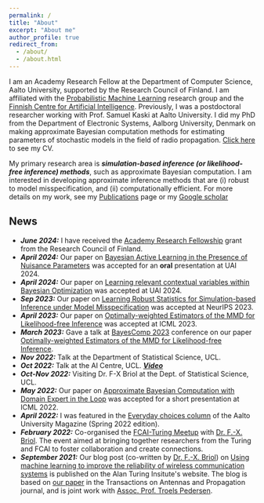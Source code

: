 ```yaml
---
permalink: /
title: "About"
excerpt: "About me"
author_profile: true
redirect_from: 
  - /about/
  - /about.html
---
```


I am an Academy Research Fellow at the Department of Computer Science, Aalto University, supported by the Research Council of Finland. I am affiliated with the [Probabilistic Machine Learning](https://research.cs.aalto.fi/pml/) research group and the [Finnish Centre for Artificial Intelligence](https://fcai.fi/). Previously, I was a postdoctoral researcher working with Prof. Samuel Kaski at Aalto University. I did my PhD from the Department of Electronic Systems, Aalborg University, Denmark on making approximate Bayesian computation methods for estimating parameters of stochastic models in the field of radio propagation. [Click here](https://bharti-ayush.github.io/files/CV_Ayush.pdf) to see my CV.

My primary research area is ***simulation-based inference (or likelihood-free inference) methods***, such as approximate Bayesian computation. I am interested in developing approximate inference methods that are (i) robust to model misspecification, and (ii) computationally efficient. For more details on my work, see my [Publications](https://bharti-ayush.github.io/publications/) page or my [Google scholar](https://scholar.google.com/citations?view_op=list_works&hl=en&hl=en&user=6_7vkiUAAAAJ&sortby=pubdate)

## News
* ***June 2024:*** I have received the [Academy Research Fellowship](https://research.fi/en/results/funding/81492) grant from the Research Council of Finland. 
* ***April 2024:*** Our paper on [Bayesian Active Learning in the Presence of Nuisance Parameters](https://arxiv.org/abs/2310.14968) was accepted for an **oral** presentation at UAI 2024.
* ***April 2024:*** Our paper on [Learning relevant contextual variables within Bayesian Optimization](https://arxiv.org/abs/2305.14120) was accepted at UAI 2024.
* ***Sep 2023:*** Our paper on [Learning Robust Statistics for Simulation-based Inference under Model Misspecification](https://arxiv.org/abs/2305.15871) was accepted at NeurIPS 2023.
* ***April 2023:*** Our paper on [Optimally-weighted Estimators of the MMD for Likelihood-free Inference](https://arxiv.org/abs/2301.11674) was accepted at ICML 2023. 
* ***March 2023:*** Gave a talk at [BayesComp 2023](https://bayescomp2023.com/) conference on our paper [Optimally-weighted Estimators of the MMD for Likelihood-free Inference](https://arxiv.org/abs/2301.11674).
* ***Nov 2022:*** Talk at the Department of Statistical Science, UCL.
* ***Oct 2022:*** Talk at the AI Centre, UCL. [***Video***](https://www.youtube.com/watch?v=Gx18PH0kiY8&t=2s&ab_channel=UCLCentreforArtificialIntelligence)
* ***Oct-Nov 2022:*** Visiting Dr. F-X Briol at the Dept. of Statistical Science, UCL.
* ***May 2022:*** Our paper on [Approximate Bayesian Computation with Domain Expert in the Loop](https://arxiv.org/abs/2201.12090) was accepted for a short presentation at ICML 2022. 
* ***April 2022:*** I was featured in the [Everyday choices column](https://www.aalto.fi/en/news/everyday-choices-ayush-bharti-can-ai-fix-a-dropped-wi-fi-connection) of the Aalto University Magazine (Spring 2022 edition).
* ***February 2022:*** Co-organised the [FCAI-Turing Meetup](https://fcai.fi/calendar/2022/2/23/turing-fcai-meetup) with [Dr. F.-X. Briol](https://fxbriol.github.io/). The event aimed at bringing together researchers from the Turing and FCAI to foster collaboration and create connections.
* ***September 2021:*** Our blog post (co-written by [Dr. F.-X. Briol](https://fxbriol.github.io/)) on [Using machine learning to improve the reliability of wireless communication systems](https://www.turing.ac.uk/blog/using-machine-learning-improve-reliability-wireless-communication-systems) is published on the Alan Turing Insitute's website. The blog is based on [our paper](https://ieeexplore.ieee.org/document/9445690) in the Transactions on Antennas and Propagation journal, and is joint work with [Assoc. Prof. Troels Pedersen](https://vbn.aau.dk/en/persons/106895).



